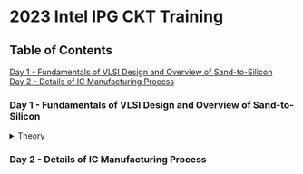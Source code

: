 # 2023 Intel IPG CKT Training

## Table of Contents
<a href="#one">Day 1 - Fundamentals of VLSI Design and Overview of Sand-to-Silicon</a>
<br>
<a href="#two">Day 2 - Details of IC Manufacturing Process</a>
<br>

<a name="user-content-one"></a>
### Day 1 - Fundamentals of VLSI Design and Overview of Sand-to-Silicon

<details>
<summary>Theory</summary>
<br>
  
1. **VLSI Circuit Design Course Details**

| Digital Logic Design                | Electric Circuit Design                                        | Semiconductor Devices                     |
| ------------------------------------|:--------------------------------------------------------------:| -----------------------------------------:|
| Logic gates                         | Resistor, capacitor, inductor, voltage source & current source | Conductor, semicondictor & insulator      |
| Truth table and K-Map               | Charge, current, voltage, power, & energy                      | Silicon & Germanium                       |
| Combinational Lofic Circuit         | KCL & KVL                                                      | Drift & Diffusion                         |
| Mux and Decoder based logic designs | Mesh and Nodal Analysis                                        | Intrinsic and Extrinsic Semiconductor     |
| Sequential Logic Circuits           | Circuit Theorem: Superposition, Thevenin's                     | Semiconductor Diode, BJT & MOSFET         |
| Logic states                        | RC circuits and Transients                                     | Operation, Characteristics & Band Diagram |
| Timing Diagrams                     | Assignment                                                     | Assignment                                |
| Assignment
<br>
  
2. **Overview of VLSI Design**


*Die and Wafer*

<br>
</details>








<a name="user-content-two"></a>
### Day 2 - Details of IC Manufacturing Process


